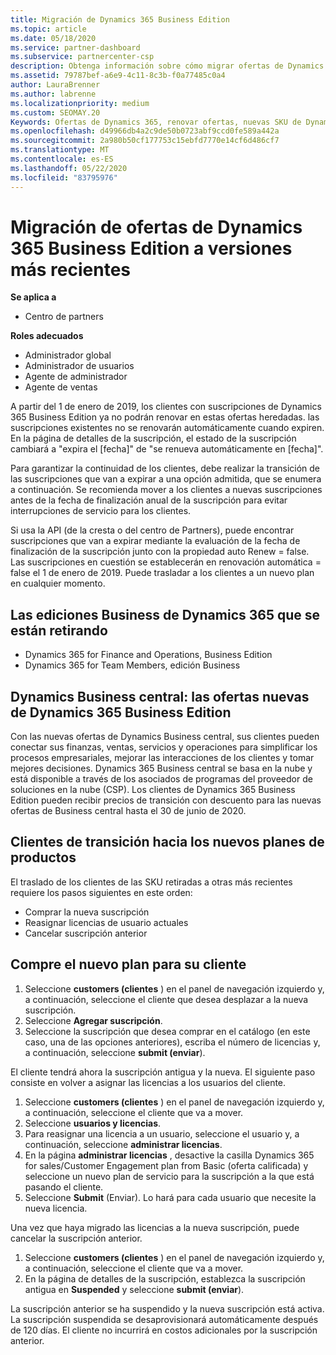 ```yaml
---
title: Migración de Dynamics 365 Business Edition
ms.topic: article
ms.date: 05/18/2020
ms.service: partner-dashboard
ms.subservice: partnercenter-csp
description: Obtenga información sobre cómo migrar ofertas de Dynamics 365 Business Edition calificadas a versiones más recientes antes de que expiren.
ms.assetid: 79787bef-a6e9-4c11-8c3b-f0a77485c0a4
author: LauraBrenner
ms.author: labrenne
ms.localizationpriority: medium
ms.custom: SEOMAY.20
Keywords: Ofertas de Dynamics 365, renovar ofertas, nuevas SKU de Dynamics 365
ms.openlocfilehash: d49966db4a2c9de50b0723abf9ccd0fe589a442a
ms.sourcegitcommit: 2a980b50cf177753c15ebfd7770e14cf6d486cf7
ms.translationtype: MT
ms.contentlocale: es-ES
ms.lasthandoff: 05/22/2020
ms.locfileid: "83795976"
---
```

# <a name="migrate-dynamics-365-business-edition-offers-to-newer-versions"></a>Migración de ofertas de Dynamics 365 Business Edition a versiones más recientes

**Se aplica a**

- Centro de partners

**Roles adecuados**
- Administrador global
- Administrador de usuarios
- Agente de administrador
- Agente de ventas

A partir del 1 de enero de 2019, los clientes con suscripciones de Dynamics 365 Business Edition ya no podrán renovar en estas ofertas heredadas. las suscripciones existentes no se renovarán automáticamente cuando expiren. En la página de detalles de la suscripción, el estado de la suscripción cambiará a "expira el [fecha]" de "se renueva automáticamente en [fecha]".

Para garantizar la continuidad de los clientes, debe realizar la transición de las suscripciones que van a expirar a una opción admitida, que se enumera a continuación. Se recomienda mover a los clientes a nuevas suscripciones antes de la fecha de finalización anual de la suscripción para evitar interrupciones de servicio para los clientes.

Si usa la API (de la cresta o del centro de Partners), puede encontrar suscripciones que van a expirar mediante la evaluación de la fecha de finalización de la suscripción junto con la propiedad auto Renew = false. Las suscripciones en cuestión se establecerán en renovación automática = false el 1 de enero de 2019. Puede trasladar a los clientes a un nuevo plan en cualquier momento. 

## <a name="the-dynamics-365-business-editions-being-retired"></a>Las ediciones Business de Dynamics 365 que se están retirando

- Dynamics 365 for Finance and Operations, Business Edition
- Dynamics 365 for Team Members, edición Business

## <a name="dynamics-business-central---the-dynamics-365-business-edition-new-offers"></a>Dynamics Business central: las ofertas nuevas de Dynamics 365 Business Edition

Con las nuevas ofertas de Dynamics Business central, sus clientes pueden conectar sus finanzas, ventas, servicios y operaciones para simplificar los procesos empresariales, mejorar las interacciones de los clientes y tomar mejores decisiones. Dynamics 365 Business central se basa en la nube y está disponible a través de los asociados de programas del proveedor de soluciones en la nube (CSP).
Los clientes de Dynamics 365 Business Edition pueden recibir precios de transición con descuento para las nuevas ofertas de Business central hasta el 30 de junio de 2020.

## <a name="transition-customers-to-new-product-plans"></a>Clientes de transición hacia los nuevos planes de productos

 El traslado de los clientes de las SKU retiradas a otras más recientes requiere los pasos siguientes en este orden:

- Comprar la nueva suscripción
- Reasignar licencias de usuario actuales
- Cancelar suscripción anterior

## <a name="purchase-the-new-plan-for-your-customer"></a>Compre el nuevo plan para su cliente

1. Seleccione **customers (clientes** ) en el panel de navegación izquierdo y, a continuación, seleccione el cliente que desea desplazar a la nueva suscripción.
2. Seleccione **Agregar suscripción**.
3. Seleccione la suscripción que desea comprar en el catálogo (en este caso, una de las opciones anteriores), escriba el número de licencias y, a continuación, seleccione **submit (enviar**). 

El cliente tendrá ahora la suscripción antigua y la nueva. El siguiente paso consiste en volver a asignar las licencias a los usuarios del cliente.

1. Seleccione **customers (clientes** ) en el panel de navegación izquierdo y, a continuación, seleccione el cliente que va a mover.
2. Seleccione **usuarios y licencias**.
3. Para reasignar una licencia a un usuario, seleccione el usuario y, a continuación, seleccione **administrar licencias**. 
4. En la página **administrar licencias** , desactive la casilla Dynamics 365 for sales/Customer Engagement plan from Basic (oferta calificada) y seleccione un nuevo plan de servicio para la suscripción a la que está pasando el cliente. 
5. Seleccione **Submit** (Enviar). Lo hará para cada usuario que necesite la nueva licencia. 

Una vez que haya migrado las licencias a la nueva suscripción, puede cancelar la suscripción anterior. 

1. Seleccione **customers (clientes** ) en el panel de navegación izquierdo y, a continuación, seleccione el cliente que va a mover.
2. En la página de detalles de la suscripción, establezca la suscripción antigua en **Suspended** y seleccione **submit (enviar**).

La suscripción anterior se ha suspendido y la nueva suscripción está activa. La suscripción suspendida se desaprovisionará automáticamente después de 120 días. El cliente no incurrirá en costos adicionales por la suscripción anterior.
